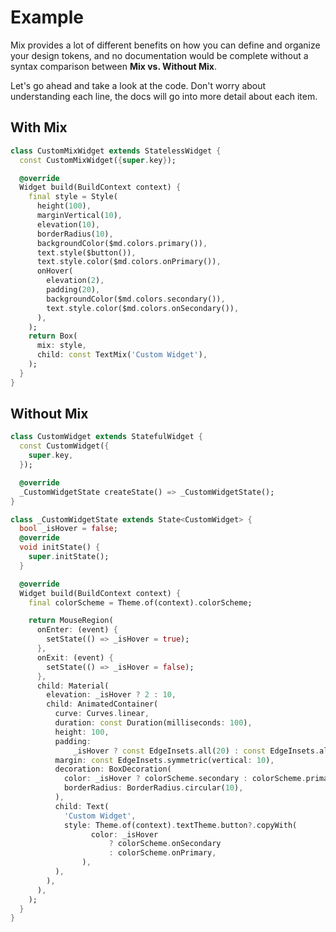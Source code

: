 # Example

Mix provides a lot of different benefits on how you can define and organize your design tokens, and no documentation would be complete without a syntax comparison between **Mix vs. Without Mix**.

Let's go ahead and take a look at the code. Don't worry about understanding each line, the docs will go into more detail about each item.

## With Mix

```dart
class CustomMixWidget extends StatelessWidget {
  const CustomMixWidget({super.key});

  @override
  Widget build(BuildContext context) {
    final style = Style(
      height(100),
      marginVertical(10),
      elevation(10),
      borderRadius(10),
      backgroundColor($md.colors.primary()),
      text.style($button()),
      text.style.color($md.colors.onPrimary()),
      onHover(
        elevation(2),
        padding(20),
        backgroundColor($md.colors.secondary()),
        text.style.color($md.colors.onSecondary()),
      ),
    );
    return Box(
      mix: style,
      child: const TextMix('Custom Widget'),
    );
  }
}
```

## Without Mix

```dart
class CustomWidget extends StatefulWidget {
  const CustomWidget({
    super.key,
  });

  @override
  _CustomWidgetState createState() => _CustomWidgetState();
}

class _CustomWidgetState extends State<CustomWidget> {
  bool _isHover = false;
  @override
  void initState() {
    super.initState();
  }

  @override
  Widget build(BuildContext context) {
    final colorScheme = Theme.of(context).colorScheme;

    return MouseRegion(
      onEnter: (event) {
        setState(() => _isHover = true);
      },
      onExit: (event) {
        setState(() => _isHover = false);
      },
      child: Material(
        elevation: _isHover ? 2 : 10,
        child: AnimatedContainer(
          curve: Curves.linear,
          duration: const Duration(milliseconds: 100),
          height: 100,
          padding:
              _isHover ? const EdgeInsets.all(20) : const EdgeInsets.all(0),
          margin: const EdgeInsets.symmetric(vertical: 10),
          decoration: BoxDecoration(
            color: _isHover ? colorScheme.secondary : colorScheme.primary,
            borderRadius: BorderRadius.circular(10),
          ),
          child: Text(
            'Custom Widget',
            style: Theme.of(context).textTheme.button?.copyWith(
                  color: _isHover
                      ? colorScheme.onSecondary
                      : colorScheme.onPrimary,
                ),
          ),
        ),
      ),
    );
  }
}
```
